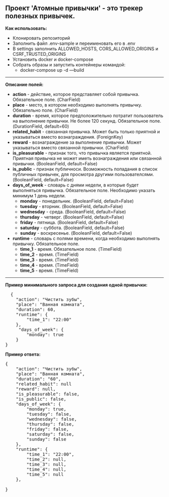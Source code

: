   Проект 'Атомные привычки' - это трекер полезных привычек.
  ---
  
**Как использовать:**
+ Клонировать репозиторий
+ Заполнить файл .env-sample и переименовать его в .env
+ В settings заполнить ALLOWED_HOSTS, CORS_ALLOWED_ORIGINS и CSRF_TRUSTED_ORIGINS
+ Установить docker и docker-compose
+ Собрать образы и запустить контейнеры командой:
  + docker-compose up -d —build
---

**Описание полей:**
+ **action** - действие, которое представляет собой привычка. Обязательное поле. (CharField)
+ **place** - место, в котором необходимо выполнять привычку. Обязательно поле. (CharField)
+ **duration** - время, которое предположительно потратит пользователь на выполнение привычки. Не более 120 секунд. Обязательное поле. (DurationField, default=60)
+ **related_habit** - связанная привычка. Может быть только приятной и указываться вместо вознаграждения. (ForeignKey)
+ **reward** - вознаграждение за выполнение привычки. Может указываться вместо связанной привычки. (CharField)
+ **is_pleasurable** - признак того, что привычка является приятной. Приятная привычка не может иметь вознаграждения или связанной привычки. (BooleanField, default=False)
+ **is_public** - признак публичноси. Возможность попадания в список публичных привычек, для просмотра другими пользователсями. (BooleanField, default=False)
+ **days_of_week** - словарь с днями недели, в которые будет выполняться привычка. Обязательное поле. Необходимо указать минимум 1 день недели.
  + **monday** - понедельник. (BooleanField, default=False)
  + **tuesday** - вторник. (BooleanField, default=False)
  + **wednesday** - среда. (BooleanField, default=False)
  + **thursday** - четверг. (BooleanField, default=False)
  + **friday** - пятница. (BooleanField, default=False)
  + **saturday** - суббота. (BooleanField, default=False)
  + **sunday** - воскресенье. (BooleanField, default=False)
+ **runtime** - словарь с полями времени, когда необходимо выполнять привычку. Обязательное поле.
  + **time_1** - время. Обязательное поле. (TimeField)
  + **time_2** - время. (TimeField)
  + **time_3** - время. (TimeField)
  + **time_4** - время. (TimeField)
  + **time_5** - время. (TimeField)
  
---
**Пример минимального запроса для создания одной привычки:**
<pre>
  {
    "action": "Чистить зубы",
    "place": "Ванная комната",
    "duration": 60,
    "runtime": {
        "time_1": "22:00"
    },
     "days_of_week": {
        "monday": true
    }
}
</pre>

**Пример ответа:**
<pre>
{
    "action": "Чистить зубы",
    "place": "Ванная комната",
    "duration": "60",
    "related_habit": null
    "reward": null,
    "is_pleasurable": false,
    "is_public": false,
    "days_of_week": {
        "monday": true,
        "tuesday": false,
        "wednesday": false,
        "thursday": false,
        "friday": false,
        "saturday": false,
        "sunday": false
    },
    "runtime": {
        "time_1": "22:00",
        "time_2": null,
        "time_3": null,
        "time_4": null,
        "time_5": null
    },

}
</pre>
